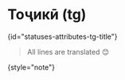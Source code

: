 # Тоҷикӣ (tg)
{id="statuses-attributes-tg-title"}



> All lines are translated 😊
>
{style="note"}

